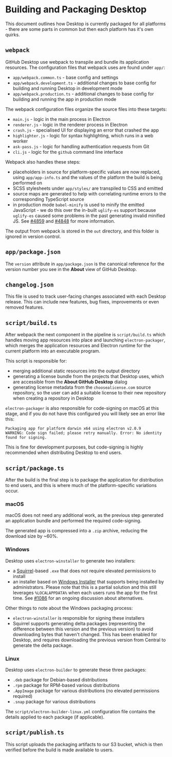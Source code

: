 # Building and Packaging Desktop

This document outlines how Desktop is currently packaged for all platforms -
there are some parts in common but then each platform has it's own quirks.

## `webpack`

GitHub Desktop use webpack to transpile and bundle its application resources.
The configuration files that webpack uses are found under `app/`:

 - `app/webpack.common.ts` - base config and settings
 - `app/webpack.development.ts` - additional changes to base config for building
    and running Desktop in development mode
 - `app/webpack.production.ts` - additional changes to base config for building
    and running the app in production mode

The webpack configuration files organize the source files into these targets:

 - `main.js` - logic in the main process in Electron
 - `renderer.js` - logic in the renderer process in Electron
 - `crash.js` - specialised UI for displaying an error that crashed the app
 - `highlighter.js` - logic for syntax highlighting, which runs in a web worker
 - `ask-pass.js` - logic for handling authentication requests from Git
 - `cli.js` - logic for the `github` command line interface

Webpack also handles these steps:

 - placeholders in source for platform-specific values are now replaced, using
   `app/app-info.ts` and the values of the platform the build is being performed
   on
 - SCSS stylesheets under `app/styles/` are transpiled to CSS and emitted
 - source maps are generated to help with correlating runtime errors to the
   corresponding TypeScript source
 - in production mode `babel-minify` is used to minify the emitted JavaScript -
   we do this over the in-built `uglify-es` support because `uglify-es` caused
   some problems in the past generating invalid minified JS. See [#4859](https://github.com/desktop/desktop/pull/4859) and [#4848](https://github.com/desktop/desktop/pull/4848) for more information.

The output from webpack is stored in the `out` directory, and this folder is
ignored in version control.

## `app/package.json`

The `version` attribute in `app/package.json` is the canonical reference for
the version number you see in the **About** view of GitHub Desktop.

## `changelog.json`

This file is used to track user-facing changes associated with each Desktop
release. This can include new features, bug fixes, improvements or even removed
features.

## `script/build.ts`

After webpack the next component in the pipeline is  `script/build.ts` which
handles moving app resources into place and launching `electron-packager`, which
merges the application resources and Electron runtime for the current
platform into an executable program.

This script is responsible for:

 - merging additional static resources into the output directory
 - generating a license bundle from the projects that Desktop uses, which are
   accessible from the **About GitHub Desktop** dialog
 - generating license metadata from the `choosealicense.com` source repository,
   so the user can add a suitable license to their new repository when creating
   a repository in Desktop

`electron-packager` is also responsible for code-signing on macOS at this stage,
and if you do not have this configured you will likely see an error like this:

```
Packaging app for platform darwin x64 using electron v2.0.9
WARNING: Code sign failed; please retry manually. Error: No identity found for signing.
```

This is fine for development purposes, but code-signing is highly recommended
when distributing Desktop to end users.

## `script/package.ts`

After the build is the final step is to package the application for distribution
to end users, and this is where much of the platform-specific variations occur.

### macOS

macOS does not need any additional work, as the previous step generated an
application bundle and performed the required code-signing.

The generated app is compressed into a `.zip` archive, reducing the download
size by ~60%.

### Windows

Desktop uses `electron-winstaller` to generate two installers:

 - a [Squirrel](https://github.com/Squirrel/Squirrel.Windows)-based `.exe` that
   does not require elevated permissions to install
 - an installer based on [Windows Installer](https://docs.microsoft.com/en-us/windows/desktop/msi/windows-installer-portal)
   that supports being installed by administrators. Please note that this is a
   partial solution and this still leverages `%LOCALAPPDATA%` when each users
   runs the app for the first time. See [#1086](https://github.com/desktop/desktop/issues/1086)
   for an ongoing discussion about alternatives.

Other things to note about the Windows packaging process:

 - `electron-winstaller` is responsible for signing these installers
 - Squirrel supports generating delta packages (representing the difference
   between this version and the previous version) to avoid downloading bytes
   that haven't changed. This has been enabled for Desktop, and requires
   downloading the previous version from Central to generate the delta package.

### Linux

Desktop uses `electron-builder` to generate these three packages:

 - `.deb` package for Debian-based distributions
 - `.rpm` package for RPM-based various distributions
 - `.AppImage` package for various distributions (no elevated permissions
   required)
 - `.snap` package for various distributions

The `script/electron-builder-linux.yml` configuration file contains the details
applied to each package (if applicable).

## `script/publish.ts`

This script uploads the packaging artifacts to our S3 bucket, which is then
verified before the build is made available to users.
